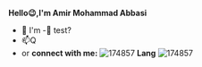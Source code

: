 **Hello😉,I'm
Amir Mohammad
Abbasi**

- 📖 I'm
-💭 test?
- 📫Q
- or
**connect with me:**
![174857](https://user-images.githubusercontent.com/111681850/203728779-79e06691-a251-4072-b95d-b5651bc56ee6.png)
**Lang**
![174857](https://user-images.githubusercontent.com/111681850/203728889-32c19798-3ff2-427c-90da-0dc62dcae522.png)
